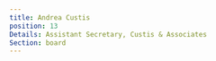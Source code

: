 ```yaml
---
title: Andrea Custis
position: 13
Details: Assistant Secretary, Custis & Associates
Section: board
---
```


